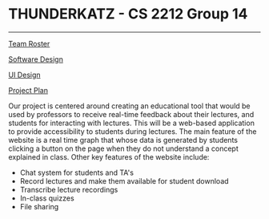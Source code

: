 # THUNDERKATZ - CS 2212 Group 14
---
[Team Roster](../CS2212Group14/teamroster)

[Software Design](../CS2212Group14/softwareDesign)

[UI Design](../CS2212Group14/UIDesign)

[Project Plan](../CS2212Group14/projectPlan)

Our project is centered around creating an educational tool that would be used by professors to receive real-time feedback about their lectures, and students for interacting with lectures. This will be a web-based application to provide accessibility to students during lectures. The main feature of the website is a real time graph that whose data is generated by students clicking a button on the page when they do not understand a concept explained in class.
 Other key features of the website include:
  * Chat system for students and TA's
  * Record lectures and make them available for student download
  * Transcribe lecture recordings
  * In-class quizzes
  * File sharing 













